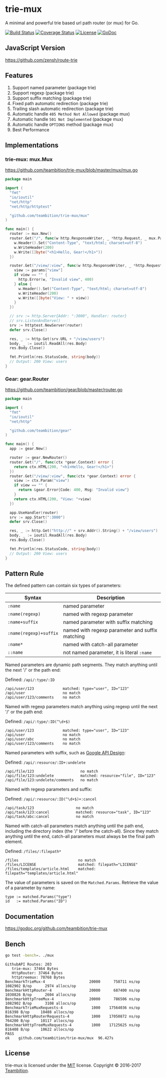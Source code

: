 # trie-mux

A minimal and powerful trie based url path router (or mux) for Go.

[![Build Status](http://img.shields.io/travis/teambition/trie-mux.svg?style=flat-square)](https://travis-ci.org/teambition/trie-mux)
[![Coverage Status](http://img.shields.io/coveralls/teambition/trie-mux.svg?style=flat-square)](https://coveralls.io/r/teambition/trie-mux)
[![License](http://img.shields.io/badge/license-mit-blue.svg?style=flat-square)](https://raw.githubusercontent.com/teambition/trie-mux/master/LICENSE)
[![GoDoc](http://img.shields.io/badge/go-documentation-blue.svg?style=flat-square)](http://godoc.org/github.com/teambition/trie-mux)

## JavaScript Version

https://github.com/zensh/route-trie

## Features

1. Support named parameter (package trie)
1. Support regexp (package trie)
1. Support suffix matching (package trie)
1. Fixed path automatic redirection (package trie)
1. Trailing slash automatic redirection (package trie)
1. Automatic handle `405 Method Not Allowed` (package mux)
1. Automatic handle `501 Not Implemented` (package mux)
1. Automatic handle `OPTIONS` method (package mux)
1. Best Performance

## Implementations

### trie-mux: mux.Mux

https://github.com/teambition/trie-mux/blob/master/mux/mux.go

```go
package main

import (
  "fmt"
  "io/ioutil"
  "net/http"
  "net/http/httptest"

  "github.com/teambition/trie-mux/mux"
)

func main() {
  router := mux.New()
  router.Get("/", func(w http.ResponseWriter, _ *http.Request, _ mux.Params) {
    w.Header().Set("Content-Type", "text/html; charset=utf-8")
    w.WriteHeader(200)
    w.Write([]byte("<h1>Hello, Gear!</h1>"))
  })

  router.Get("/view/:view", func(w http.ResponseWriter, _ *http.Request, params mux.Params) {
    view := params["view"]
    if view == "" {
      http.Error(w, "Invalid view", 400)
    } else {
      w.Header().Set("Content-Type", "text/html; charset=utf-8")
      w.WriteHeader(200)
      w.Write([]byte("View: " + view))
    }
  })

  // srv := http.Server{Addr: ":3000", Handler: router}
  // srv.ListenAndServe()
  srv := httptest.NewServer(router)
  defer srv.Close()

  res, _ := http.Get(srv.URL + "/view/users")
  body, _ := ioutil.ReadAll(res.Body)
  res.Body.Close()

  fmt.Println(res.StatusCode, string(body))
  // Output: 200 View: users
}
```

### Gear: gear.Router

https://github.com/teambition/gear/blob/master/router.go

```go
package main

import (
  "fmt"
  "io/ioutil"
  "net/http"

  "github.com/teambition/gear"
)

func main() {
  app := gear.New()

  router := gear.NewRouter()
  router.Get("/", func(ctx *gear.Context) error {
    return ctx.HTML(200, "<h1>Hello, Gear!</h1>")
  })
  router.Get("/view/:view", func(ctx *gear.Context) error {
    view := ctx.Param("view")
    if view == "" {
      return &gear.Error{Code: 400, Msg: "Invalid view"}
    }
    return ctx.HTML(200, "View: "+view)
  })

  app.UseHandler(router)
  srv := app.Start(":3000")
  defer srv.Close()

  res, _ := http.Get("http://" + srv.Addr().String() + "/view/users")
  body, _ := ioutil.ReadAll(res.Body)
  res.Body.Close()

  fmt.Println(res.StatusCode, string(body))
  // Output: 200 View: users
}
```

## Pattern Rule

The defined pattern can contain six types of parameters:

| Syntax | Description |
|--------|------|
| `:name` | named parameter |
| `:name(regexp)` | named with regexp parameter |
| `:name+suffix` | named parameter with suffix matching |
| `:name(regexp)+suffix` | named with regexp parameter and suffix matching |
| `:name*` | named with catch-all parameter |
| `::name` | not named parameter, it is literal `:name` |

Named parameters are dynamic path segments. They match anything until the next '/' or the path end:

Defined: `/api/:type/:ID`
```
/api/user/123             matched: type="user", ID="123"
/api/user                 no match
/api/user/123/comments    no match
```

Named with regexp parameters match anything using regexp until the next '/' or the path end:

Defined: `/api/:type/:ID(^\d+$)`
```
/api/user/123             matched: type="user", ID="123"
/api/user                 no match
/api/user/abc             no match
/api/user/123/comments    no match
```

Named parameters with suffix, such as [Google API Design](https://cloud.google.com/apis/design/custom_methods):

Defined: `/api/:resource/:ID+:undelete`
```
/api/file/123                     no match
/api/file/123:undelete            matched: resource="file", ID="123"
/api/file/123:undelete/comments   no match
```

Named with regexp parameters and suffix:

Defined: `/api/:resource/:ID(^\d+$)+:cancel`
```
/api/task/123                   no match
/api/task/123:cancel            matched: resource="task", ID="123"
/api/task/abc:cancel            no match
```

Named with catch-all parameters match anything until the path end, including the directory index (the '/' before the catch-all). Since they match anything until the end, catch-all parameters must always be the final path element.

Defined: `/files/:filepath*`
```
/files                           no match
/files/LICENSE                   matched: filepath="LICENSE"
/files/templates/article.html    matched: filepath="templates/article.html"
```

The value of parameters is saved on the `Matched.Params`. Retrieve the value of a parameter by name:
```
type := matched.Params("type")
id   := matched.Params("ID")
```

## Documentation

https://godoc.org/github.com/teambition/trie-mux

## Bench

```bash
go test -bench=. ./mux
```

```
GithubAPI Routes: 203
   trie-mux: 37464 Bytes
   HttpRouter: 37464 Bytes
   httptreemux: 78768 Bytes
BenchmarkTrieMux-4                    20000      758711 ns/op   1082902 B/op      2974 allocs/op
BenchmarkHttpRouter-4                 20000      687400 ns/op   1030826 B/op      2604 allocs/op
BenchmarkHttpTreeMux-4                20000      786506 ns/op   1082902 B/op      3108 allocs/op
BenchmarkTrieMuxRequests-4             1000    17564036 ns/op    816398 B/op     10488 allocs/op
BenchmarkHttpRouterRequests-4          1000    17050872 ns/op    764200 B/op     10117 allocs/op
BenchmarkHttpTreeMuxRequests-4         1000    17125625 ns/op    816408 B/op     10622 allocs/op
PASS
ok    github.com/teambition/trie-mux/mux  96.427s
```

## License

trie-mux is licensed under the [MIT](https://github.com/teambition/trie-mux/blob/master/LICENSE) license.
Copyright &copy; 2016-2017 [Teambition](https://www.teambition.com).